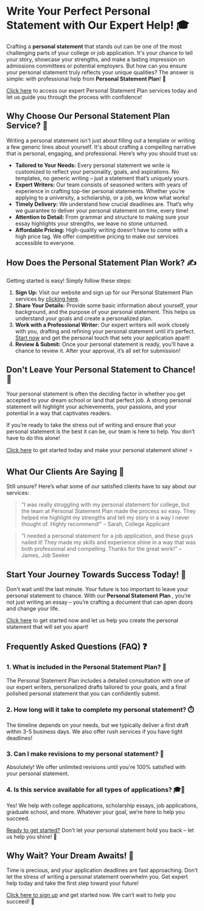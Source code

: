 # Write Your Perfect Personal Statement with Our Expert Help! 🎓

Crafting a **personal statement** that stands out can be one of the most challenging parts of your college or job application. It's your chance to tell your story, showcase your strengths, and make a lasting impression on admissions committees or potential employers. But how can you ensure your personal statement truly reflects your unique qualities? The answer is simple: with professional help from **Personal Statement Plan**! 🚀

[Click here](https://tinyurl.com/topessay?keyword=personal+statement+plan) to access our expert Personal Statement Plan services today and let us guide you through the process with confidence!

## Why Choose Our Personal Statement Plan Service? 🤔

Writing a personal statement isn't just about filling out a template or writing a few generic lines about yourself. It's about crafting a compelling narrative that is personal, engaging, and professional. Here’s why you should trust us:

- **Tailored to Your Needs:** Every personal statement we write is customized to reflect your personality, goals, and aspirations. No templates, no generic writing – just a statement that’s uniquely yours.
- **Expert Writers:** Our team consists of seasoned writers with years of experience in crafting top-tier personal statements. Whether you’re applying to a university, a scholarship, or a job, we know what works!
- **Timely Delivery:** We understand how crucial deadlines are. That’s why we guarantee to deliver your personal statement on time, every time!
- **Attention to Detail:** From grammar and structure to making sure your essay highlights your strengths, we leave no stone unturned.
- **Affordable Pricing:** High-quality writing doesn’t have to come with a high price tag. We offer competitive pricing to make our services accessible to everyone.

## How Does the Personal Statement Plan Work? ✍️

Getting started is easy! Simply follow these steps:

1. **Sign Up:** Visit our website and sign up for our Personal Statement Plan services by [clicking here](https://tinyurl.com/topessay?keyword=personal+statement+plan).
2. **Share Your Details:** Provide some basic information about yourself, your background, and the purpose of your personal statement. This helps us understand your goals and create a personalized plan.
3. **Work with a Professional Writer:** Our expert writers will work closely with you, drafting and refining your personal statement until it’s perfect. [Start now](https://tinyurl.com/topessay?keyword=personal+statement+plan) and get the personal touch that sets your application apart!
4. **Review & Submit:** Once your personal statement is ready, you’ll have a chance to review it. After your approval, it’s all set for submission!

## Don't Leave Your Personal Statement to Chance! 🚫

Your personal statement is often the deciding factor in whether you get accepted to your dream school or land that perfect job. A strong personal statement will highlight your achievements, your passions, and your potential in a way that captivates readers.

If you’re ready to take the stress out of writing and ensure that your personal statement is the best it can be, our team is here to help. You don’t have to do this alone!

[Click here](https://tinyurl.com/topessay?keyword=personal+statement+plan) to get started today and make your personal statement shine! ⭐️

## What Our Clients Are Saying 💬

Still unsure? Here’s what some of our satisfied clients have to say about our services:

> "I was really struggling with my personal statement for college, but the team at Personal Statement Plan made the process so easy. They helped me highlight my strengths and tell my story in a way I never thought of. Highly recommend!" – Sarah, College Applicant

> "I needed a personal statement for a job application, and these guys nailed it! They made my skills and experience shine in a way that was both professional and compelling. Thanks for the great work!" – James, Job Seeker

## Start Your Journey Towards Success Today! 🌟

Don't wait until the last minute. Your future is too important to leave your personal statement to chance. With our **Personal Statement Plan** , you’re not just writing an essay – you’re crafting a document that can open doors and change your life.

[Click here](https://tinyurl.com/topessay?keyword=personal+statement+plan) to get started now and let us help you create the personal statement that will set you apart!

## Frequently Asked Questions (FAQ) ❓

### 1. What is included in the Personal Statement Plan? 📝

The Personal Statement Plan includes a detailed consultation with one of our expert writers, personalized drafts tailored to your goals, and a final polished personal statement that you can confidently submit.

### 2. How long will it take to complete my personal statement? ⏱️

The timeline depends on your needs, but we typically deliver a first draft within 3-5 business days. We also offer rush services if you have tight deadlines!

### 3. Can I make revisions to my personal statement? 🔄

Absolutely! We offer unlimited revisions until you're 100% satisfied with your personal statement.

### 4. Is this service available for all types of applications? 🎓💼

Yes! We help with college applications, scholarship essays, job applications, graduate school, and more. Whatever your goal, we’re here to help you succeed.

[Ready to get started?](https://tinyurl.com/topessay?keyword=personal+statement+plan) Don’t let your personal statement hold you back – let us help you shine! 💪

## Why Wait? Your Dream Awaits! 🌈

Time is precious, and your application deadlines are fast approaching. Don’t let the stress of writing a personal statement overwhelm you. Get expert help today and take the first step toward your future!

[Click here to sign up](https://tinyurl.com/topessay?keyword=personal+statement+plan) and get started now. We can’t wait to help you succeed! 🙌
